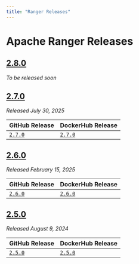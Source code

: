 ```yaml
---
title: "Ranger Releases"
---
```

<!--
 - Licensed to the Apache Software Foundation (ASF) under one or more
 - contributor license agreements.  See the NOTICE file distributed with
 - this work for additional information regarding copyright ownership.
 - The ASF licenses this file to You under the Apache License, Version 2.0
 - (the "License"); you may not use this file except in compliance with
 - the License.  You may obtain a copy of the License at
 -
 -   http://www.apache.org/licenses/LICENSE-2.0
 -
 - Unless required by applicable law or agreed to in writing, software
 - distributed under the License is distributed on an "AS IS" BASIS,
 - WITHOUT WARRANTIES OR CONDITIONS OF ANY KIND, either express or implied.
 - See the License for the specific language governing permissions and
 - limitations under the License.
 -->
# Apache Ranger Releases


## [2.8.0](./2.8.0.md)

*To be released soon*


## [2.7.0](./2.7.0.md)

*Released July 30, 2025*

| GitHub Release                                                                | DockerHub Release                                                    |
|-------------------------------------------------------------------------------|----------------------------------------------------------------------|
| [`2.7.0`](https://github.com/apache/ranger/releases/tag/release-ranger-2.7.0) | [`2.7.0`](https://hub.docker.com/r/apache/ranger/tags?name=2.7.0)    |

## [2.6.0](./2.6.0.md)

*Released February 15, 2025*

| GitHub Release                                                                | DockerHub Release                                                 |
|-------------------------------------------------------------------------------|-------------------------------------------------------------------|
| [`2.6.0`](https://github.com/apache/ranger/releases/tag/release-ranger-2.6.0) | [`2.6.0`](https://hub.docker.com/r/apache/ranger/tags?name=2.6.0) |

## [2.5.0](./2.5.0.md)

*Released August 9, 2024*

| GitHub Release                                                                | DockerHub Release                                                 |
|-------------------------------------------------------------------------------|-------------------------------------------------------------------|
| [`2.5.0`](https://github.com/apache/ranger/releases/tag/release-ranger-2.5.0) | [`2.5.0`](https://hub.docker.com/r/apache/ranger/tags?name=2.5.0) |


